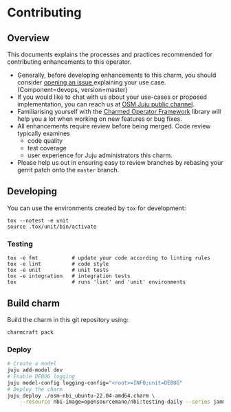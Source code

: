 <!-- Copyright 2022 Canonical Ltd.

Licensed under the Apache License, Version 2.0 (the "License"); you may
not use this file except in compliance with the License. You may obtain
a copy of the License at

        http://www.apache.org/licenses/LICENSE-2.0

Unless required by applicable law or agreed to in writing, software
distributed under the License is distributed on an "AS IS" BASIS, WITHOUT
WARRANTIES OR CONDITIONS OF ANY KIND, either express or implied. See the
License for the specific language governing permissions and limitations
under the License.

For those usages not covered by the Apache License, Version 2.0 please
contact: legal@canonical.com

To get in touch with the maintainers, please contact:
osm-charmers@lists.launchpad.net -->

# Contributing

## Overview

This documents explains the processes and practices recommended for contributing enhancements to
this operator.

- Generally, before developing enhancements to this charm, you should consider [opening an issue
  ](https://osm.etsi.org/bugzilla/enter_bug.cgi?product=OSM) explaining your use case. (Component=devops, version=master)
- If you would like to chat with us about your use-cases or proposed implementation, you can reach
  us at [OSM Juju public channel](https://opensourcemano.slack.com/archives/C027KJGPECA).
- Familiarising yourself with the [Charmed Operator Framework](https://juju.is/docs/sdk) library
  will help you a lot when working on new features or bug fixes.
- All enhancements require review before being merged. Code review typically examines
  - code quality
  - test coverage
  - user experience for Juju administrators this charm.
- Please help us out in ensuring easy to review branches by rebasing your gerrit patch onto
  the `master` branch.

## Developing

You can use the environments created by `tox` for development:

```shell
tox --notest -e unit
source .tox/unit/bin/activate
```

### Testing

```shell
tox -e fmt           # update your code according to linting rules
tox -e lint          # code style
tox -e unit          # unit tests
tox -e integration   # integration tests
tox                  # runs 'lint' and 'unit' environments
```

## Build charm

Build the charm in this git repository using:

```shell
charmcraft pack
```

### Deploy

```bash
# Create a model
juju add-model dev
# Enable DEBUG logging
juju model-config logging-config="<root>=INFO;unit=DEBUG"
# Deploy the charm
juju deploy ./osm-nbi_ubuntu-22.04-amd64.charm \
    --resource nbi-image=opensourcemano/nbi:testing-daily --series jammy
```
